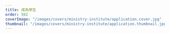 ```yaml
---
title: 成為學生
order: 502
coverImage: "/images/covers/ministry-institute/application.cover.jpg"
thumbnail: "/images/covers/ministry-institute/application.thumbnail.jpg"
---
```

